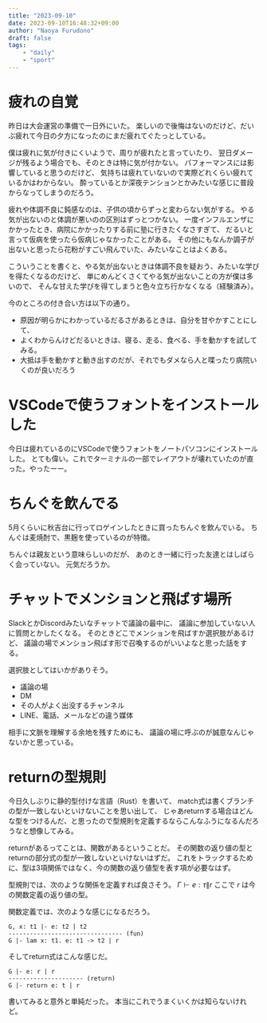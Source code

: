 ```yaml
---
title: "2023-09-10"
date: 2023-09-10T16:48:32+09:00
author: "Naoya Furudono"
draft: false
tags:
    - "daily"
    - "sport"
---
```


# 疲れの自覚

昨日は大会運営の準備で一日外にいた。
楽しいので後悔はないのだけど、だいぶ疲れて今日の夕方になったのにまだ疲れてぐたっとしている。

僕は疲れに気が付きにくいようで、周りが疲れたと言っていたり、
翌日ダメージが残るよう場合でも、そのときは特に気が付かない。
パフォーマンスには影響していると思うのだけど、
気持ちは疲れていないので実際どれくらい疲れているかはわからない。
酔っているとか深夜テンションとかみたいな感じに普段からなってしまうのだろう。

疲れや体調不良に鈍感なのは、子供の頃からずっと変わらない気がする。
やる気が出ないのと体調が悪いのの区別はずっとつかない。
一度インフルエンザにかかったとき、病院にかかったりする前に塾に行きたくなさすぎて、
だるいと言って仮病を使ったら仮病じゃなかったことがある。
その他にもなんか調子が出ないと思ったら花粉がすごい飛んでいた、みたいなことはよくある。

こういうことを書くと、やる気が出ないときは体調不良を疑おう、みたいな学びを得たくなるのだけど、
単にめんどくさくてやる気が出ないことの方が僕は多いので、
そんな甘えた学びを得てしまうと色々立ち行かなくなる（経験済み）。

今のところの付き合い方は以下の通り。

- 原因が明らかにわかっているだるさがあるときは、自分を甘やかすことにして、
- よくわからんけどだるいときは、寝る、走る、食べる、手を動かすを試してみる。
- 大抵は手を動かすと動き出すのだが、それでもダメなら人と喋ったり病院いくのが良いだろう

# VSCodeで使うフォントをインストールした

今日は疲れているのにVSCodeで使うフォントをノートパソコンにインストールした。
とても偉い。これでターミナルの一部でレイアウトが壊れていたのが直った。やったーー。

# ちんぐを飲んでる

5月くらいに秋吉台に行ってロゲインしたときに買ったちんぐを飲んでいる。
ちんぐは麦焼酎で、黒麹を使っているのが特徴。

ちんぐは親友という意味らしいのだが、
あのとき一緒に行った友達とはしばらく会っていない。
元気だろうか。

# チャットでメンションと飛ばす場所

SlackとかDiscordみたいなチャットで議論の最中に、
議論に参加していない人に質問とかしたくなる。
そのときどこでメンションを飛ばすか選択肢があるけど、
議論の場でメンション飛ばす形で召喚するのがいいよなと思った話をする。

選択肢としてはいかがありそう。

- 議論の場
- DM
- その人がよく出没するチャンネル
- LINE、電話、メールなどの違う媒体

相手に文脈を理解する余地を残すためにも、
議論の場に呼ぶのが誠意なんじゃないかと思っている。

# returnの型規則

今日久しぶりに静的型付けな言語（Rust）を書いて、
match式は書くブランチの型が一致しないといけないことを思い出して、
じゃあreturnする場合はどんな型をつけるんだ、と思ったので型規則を定義するならこんなふうになるんだろうなと想像してみる。

returnがあるってことは、関数があるということだ。
その関数の返り値の型とreturnの部分式の型が一致しないといけないはずだ。
これをトラックするために、型は3項関係ではなく、今の関数の返り値型を表す項が必要なはず。

型規則では、次のような関係を定義すれば良さそう。
$\Gamma \vdash e : \tau \| r$ ここで $r$ は今の関数定義の返り値の型。

関数定義では、次のような感じになるだろう。

```
G, x: t1 |- e: t2 | t2
-------------------------------- (fun)
G |- lam x: t1. e: t1 -> t2 | r
```

そしてreturn式はこんな感じだ。

```
G |- e: r | r
--------------------- (return)
G |- return e: t | r
```

書いてみると意外と単純だった。
本当にこれでうまくいくかは知らないけれど。

